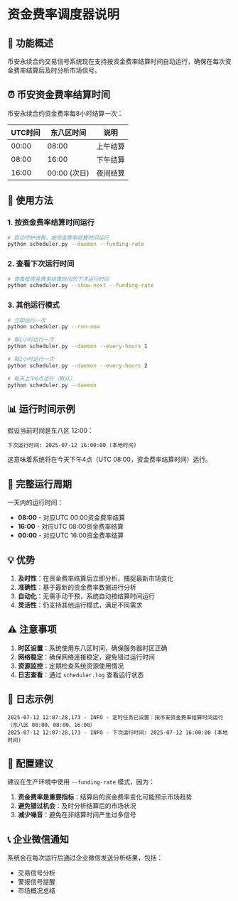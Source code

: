 # 资金费率调度器说明

## 🎯 功能概述

币安永续合约交易信号系统现在支持按资金费率结算时间自动运行，确保在每次资金费率结算后及时分析市场信号。

## ⏰ 币安资金费率结算时间

币安永续合约资金费率每8小时结算一次：

| UTC时间 | 东八区时间 | 说明 |
|---------|------------|------|
| 00:00 | 08:00 | 上午结算 |
| 08:00 | 16:00 | 下午结算 |
| 16:00 | 00:00 (次日) | 夜间结算 |

## 🚀 使用方法

### 1. 按资金费率结算时间运行
```bash
# 启动守护进程，按资金费率结算时间运行
python scheduler.py --daemon --funding-rate
```

### 2. 查看下次运行时间
```bash
# 查看按资金费率结算时间的下次运行时间
python scheduler.py --show-next --funding-rate
```

### 3. 其他运行模式
```bash
# 立即运行一次
python scheduler.py --run-now

# 每1小时运行一次
python scheduler.py --daemon --every-hours 1

# 每2小时运行一次
python scheduler.py --daemon --every-hours 2

# 每天上午8点运行（默认）
python scheduler.py --daemon
```

## 📊 运行时间示例

假设当前时间是东八区 12:00：

```
下次运行时间: 2025-07-12 16:00:00 (本地时间)
```

这意味着系统将在今天下午4点（UTC 08:00，资金费率结算时间）运行。

## 🔄 完整运行周期

一天内的运行时间：
- **08:00** - 对应UTC 00:00资金费率结算
- **16:00** - 对应UTC 08:00资金费率结算  
- **00:00** - 对应UTC 16:00资金费率结算

## 💡 优势

1. **及时性**：在资金费率结算后立即分析，捕捉最新市场变化
2. **准确性**：基于最新的资金费率数据进行分析
3. **自动化**：无需手动干预，系统自动按结算时间运行
4. **灵活性**：仍支持其他运行模式，满足不同需求

## ⚠️ 注意事项

1. **时区设置**：系统使用东八区时间，确保服务器时区正确
2. **网络稳定**：确保网络连接稳定，避免错过运行时间
3. **资源监控**：定期检查系统资源使用情况
4. **日志查看**：通过 `scheduler.log` 查看运行状态

## 📝 日志示例

```
2025-07-12 12:07:28,173 - INFO - 定时任务已设置：按币安资金费率结算时间运行（东八区 00:00、08:00、16:00）
2025-07-12 12:07:28,173 - INFO - 下次运行时间: 2025-07-12 16:00:00 (本地时间)
```

## 🔧 配置建议

建议在生产环境中使用 `--funding-rate` 模式，因为：

1. **资金费率是重要指标**：结算后的资金费率变化可能预示市场趋势
2. **避免错过机会**：及时分析结算后的市场状况
3. **减少噪音**：避免在非结算时间产生过多信号

## 📞 企业微信通知

系统会在每次运行后通过企业微信发送分析结果，包括：
- 交易信号分析
- 警报信号提醒
- 市场概况总结 